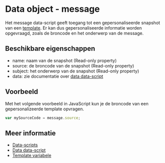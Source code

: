 # Data object - message

Het message data-script geeft toegang tot een gepersonaliseerde snapshot van een
[template](./data-object-template). Er kan dus gepersonaliseerde informatie
worden opgevraagd, zoals de broncode en het onderwerp van de message. 

## Beschikbare eigenschappen

* name: 	naam van de snapshot (Read-only property)
* source: 	de broncode van de snapshot (Read-only property)
* subject: 	het onderwerp van de snapshot (Read-only property)
* data: 	zie documentatie over [data data-script](./data-object-data)

## Voorbeeld

Met het volgende voorbeeld in JavaScript kun je de broncode van een gepersonalizeerde template opvragen.

```javascript
var mySourceCode = message.source;
```

## Meer informatie

* [Data-scripts](./data-object)
* [Data data-script](./data-object-data)
* [Template variabele](./data-object-template)
